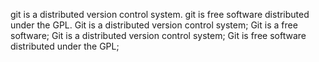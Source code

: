 git is a distributed version control system.
git is free software distributed under the GPL.
Git is a distributed version control system;
Git is a free software;
Git is a distributed version control system;
Git is free software distributed under the GPL;
 

